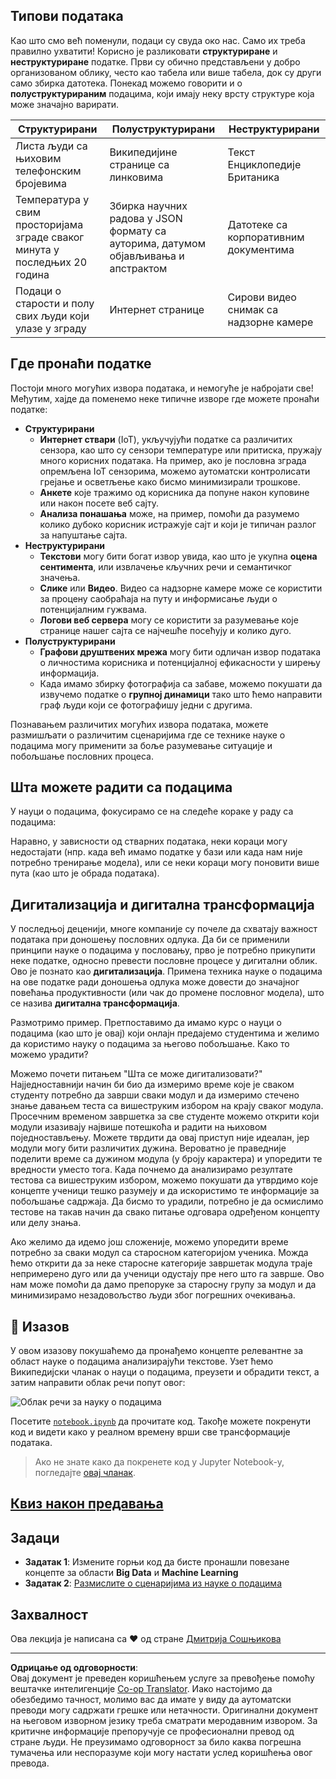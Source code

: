 <!--
CO_OP_TRANSLATOR_METADATA:
{
  "original_hash": "a0516588d172f82f35f7a0d4a001e5d0",
  "translation_date": "2025-09-05T19:10:02+00:00",
  "source_file": "1-Introduction/01-defining-data-science/README.md",
  "language_code": "sr"
}
-->
## Типови података

Као што смо већ поменули, подаци су свуда око нас. Само их треба правилно ухватити! Корисно је разликовати **структуриране** и **неструктуриране** податке. Први су обично представљени у добро организованом облику, често као табела или више табела, док су други само збирка датотека. Понекад можемо говорити и о **полуструктурираним** подацима, који имају неку врсту структуре која може значајно варирати.

| Структурирани                                                               | Полуструктурирани                                                                             | Неструктурирани                          |
| ---------------------------------------------------------------------------- | -------------------------------------------------------------------------------------------- | --------------------------------------- |
| Листа људи са њиховим телефонским бројевима                                  | Википедијине странице са линковима                                                           | Текст Енциклопедије Британика            |
| Температура у свим просторијама зграде сваког минута у последњих 20 година   | Збирка научних радова у JSON формату са ауторима, датумом објављивања и апстрактом            | Датотеке са корпоративним документима    |
| Подаци о старости и полу свих људи који улазе у зграду                       | Интернет странице                                                                             | Сирови видео снимак са надзорне камере   |

## Где пронаћи податке

Постоји много могућих извора података, и немогуће је набројати све! Међутим, хајде да поменемо неке типичне изворе где можете пронаћи податке:

* **Структурирани**
  - **Интернет ствари** (IoT), укључујући податке са различитих сензора, као што су сензори температуре или притиска, пружају много корисних података. На пример, ако је пословна зграда опремљена IoT сензорима, можемо аутоматски контролисати грејање и осветљење како бисмо минимизирали трошкове.
  - **Анкете** које тражимо од корисника да попуне након куповине или након посете веб сајту.
  - **Анализа понашања** може, на пример, помоћи да разумемо колико дубоко корисник истражује сајт и који је типичан разлог за напуштање сајта.
* **Неструктурирани**
  - **Текстови** могу бити богат извор увида, као што је укупна **оценa сентимента**, или извлачење кључних речи и семантичког значења.
  - **Слике** или **Видео**. Видео са надзорне камере може се користити за процену саобраћаја на путу и информисање људи о потенцијалним гужвама.
  - **Логови веб сервера** могу се користити за разумевање које странице нашег сајта се најчешће посећују и колико дуго.
* **Полуструктурирани**
  - **Графови друштвених мрежа** могу бити одличан извор података о личностима корисника и потенцијалној ефикасности у ширењу информација.
  - Када имамо збирку фотографија са забаве, можемо покушати да извучемо податке о **групној динамици** тако што ћемо направити граф људи који се фотографишу једни с другима.

Познавањем различитих могућих извора података, можете размишљати о различитим сценаријима где се технике науке о подацима могу применити за боље разумевање ситуације и побољшање пословних процеса.

## Шта можете радити са подацима

У науци о подацима, фокусирамо се на следеће кораке у раду са подацима:

Наравно, у зависности од стварних података, неки кораци могу недостајати (нпр. када већ имамо податке у бази или када нам није потребно тренирање модела), или се неки кораци могу поновити више пута (као што је обрада података).

## Дигитализација и дигитална трансформација

У последњој деценији, многе компаније су почеле да схватају важност података при доношењу пословних одлука. Да би се применили принципи науке о подацима у пословању, прво је потребно прикупити неке податке, односно превести пословне процесе у дигитални облик. Ово је познато као **дигитализација**. Примена техника науке о подацима на ове податке ради доношења одлука може довести до значајног повећања продуктивности (или чак до промене пословног модела), што се назива **дигитална трансформација**.

Размотримо пример. Претпоставимо да имамо курс о науци о подацима (као што је овај) који онлајн предајемо студентима и желимо да користимо науку о подацима за његово побољшање. Како то можемо урадити?

Можемо почети питањем "Шта се може дигитализовати?" Најједноставнији начин би био да измеримо време које је сваком студенту потребно да заврши сваки модул и да измеримо стечено знање давањем теста са вишеструким избором на крају сваког модула. Просечним временом завршетка за све студенте можемо открити који модули изазивају највише потешкоћа и радити на њиховом поједностављењу.
Можете тврдити да овај приступ није идеалан, јер модули могу бити различитих дужина. Вероватно је праведније поделити време са дужином модула (у броју карактера) и упоредити те вредности уместо тога.
Када почнемо да анализирамо резултате тестова са вишеструким избором, можемо покушати да утврдимо које концепте ученици тешко разумеју и да искористимо те информације за побољшање садржаја. Да бисмо то урадили, потребно је да осмислимо тестове на такав начин да свако питање одговара одређеном концепту или делу знања.

Ако желимо да идемо још сложеније, можемо упоредити време потребно за сваки модул са старосном категоријом ученика. Можда ћемо открити да за неке старосне категорије завршетак модула траје непримерено дуго или да ученици одустају пре него што га заврше. Ово нам може помоћи да дамо препоруке за старосну групу за модул и да минимизирамо незадовољство људи због погрешних очекивања.

## 🚀 Изазов

У овом изазову покушаћемо да пронађемо концепте релевантне за област науке о подацима анализирајући текстове. Узет ћемо Википедијски чланак о науци о подацима, преузети и обрадити текст, а затим направити облак речи попут овог:

![Облак речи за науку о подацима](../../../../1-Introduction/01-defining-data-science/images/ds_wordcloud.png)

Посетите [`notebook.ipynb`](../../../../../../../../../1-Introduction/01-defining-data-science/notebook.ipynb ':ignore') да прочитате код. Такође можете покренути код и видети како у реалном времену врши све трансформације података.

> Ако не знате како да покренете код у Jupyter Notebook-у, погледајте [овај чланак](https://soshnikov.com/education/how-to-execute-notebooks-from-github/).

## [Квиз након предавања](https://ff-quizzes.netlify.app/en/ds/quiz/1)

## Задаци

* **Задатак 1**: Измените горњи код да бисте пронашли повезане концепте за области **Big Data** и **Machine Learning**
* **Задатак 2**: [Размислите о сценаријима из науке о подацима](assignment.md)

## Захвалност

Ова лекција је написана са ♥️ од стране [Дмитрија Сошњикова](http://soshnikov.com)

---

**Одрицање од одговорности**:  
Овај документ је преведен коришћењем услуге за превођење помоћу вештачке интелигенције [Co-op Translator](https://github.com/Azure/co-op-translator). Иако настојимо да обезбедимо тачност, молимо вас да имате у виду да аутоматски преводи могу садржати грешке или нетачности. Оригинални документ на његовом изворном језику треба сматрати меродавним извором. За критичне информације препоручује се професионални превод од стране људи. Не преузимамо одговорност за било каква погрешна тумачења или неспоразуме који могу настати услед коришћења овог превода.